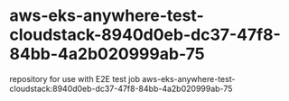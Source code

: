 # aws-eks-anywhere-test-cloudstack-8940d0eb-dc37-47f8-84bb-4a2b020999ab-75
repository for use with E2E test job aws-eks-anywhere-test-cloudstack:8940d0eb-dc37-47f8-84bb-4a2b020999ab-75
